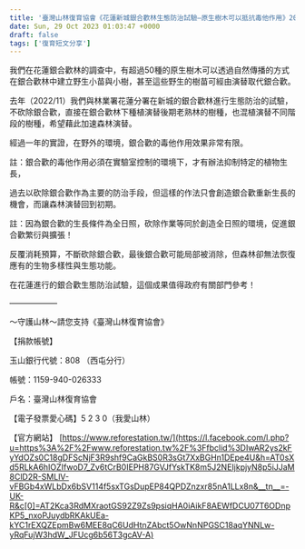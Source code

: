 ```yaml
---
title: '臺灣山林復育協會《花蓮新城銀合歡林生態防治試驗—原生樹木可以抵抗毒他作用》2023/10/29'
date: Sun, 29 Oct 2023 01:03:47 +0000
draft: false
tags: ['復育短文分享']
---
```


我們在花蓮銀合歡林的調查中，有超過50種的原生樹木可以透過自然傳播的方式在銀合歡林中建立野生小苗與小樹，甚至這些野生的樹苗可經由演替取代銀合歡。

去年（2022/11）我們與林業署花蓮分署在新城的銀合歡林進行生態防治的試驗，不砍除銀合歡，直接在銀合歡林下種植演替後期老熟林的樹種，也混植演替不同階段的樹種，希望藉此加速森林演替。

經過一年的實證，在野外的環境，銀合歡的毒他作用效果非常有限。

註：銀合歡的毒他作用必須在實驗室控制的環境下，才有辦法抑制特定的植物生長，

過去以砍除銀合歡作為主要的防治手段，但這樣的作法只會創造銀合歡重新生長的機會，而讓森林演替回到初期。

註：因為銀合歡的生長條件為全日照，砍除作業等同於創造全日照的環境，促進銀合歡繁衍與擴張！

反覆消耗預算，不斷砍除銀合歡，最後銀合歡可能局部被消除，但森林卻無法恢復應有的生物多樣性與生態功能。

在花蓮進行的銀合歡生態防治試驗，這個成果值得政府有關部門參考！

——————

～守護山林～請您支持《臺灣山林復育協會》

【捐款帳號】

玉山銀行代號：808 （西屯分行）

帳號：1159-940-026333

戶名：臺灣山林復育協會

【電子發票愛心碼】5 2 3 0（我愛山林）

【官方網站】 [https://www.reforestation.tw/](https://l.facebook.com/l.php?u=https%3A%2F%2Fwww.reforestation.tw%2F%3Ffbclid%3DIwAR2ys2kFyYdOZs0C18gDFScNjF3R9shf9CaGkBS0R3sGt7XxBGHn1DEpe4U&h=AT0sXd5RLkA6hIOZIfwoD7_Zv6tCrB0IEPH87GVJfYskTK8m5J2NEIjkpjyN8p5iJJaM8ClD2R-SMLlV-vFBGb4xWLbDx6bSV114f5sxTGsDupEP84QPDZnzxr85nA1LLx8n&__tn__=-UK-R&c[0]=AT2Kca3RdMXraotGS92Z9Zs9psiqHA0iAikF8AEWfDCU07T6ODnpKP5_nxoPJuydbRKAkUEa-kYC1rEXQZEpmBw6MEE8qC6UdHtnZAbct5OwNnNPGSC18aqYNNLw-yRqFujW3hdW_JFUcg6b56T3gcAV-A)
